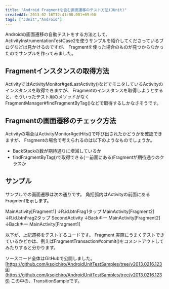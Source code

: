 ```yaml
---
title: "Android Fragmentを含む画面遷移のテスト方法(JUnit)"
createdAt: 2013-02-16T12:41:00.001+09:00
tags: ["JUnit","Android"]
---
```

Androidの画面遷移の自動テストをする方法として、ActivityInstrumentationTestCase2を使うサンプルを紹介してくださっているブログなどは見かけるのですが、 Fragmentを使った場合のものが見つからなかったのでサンプルを作ってみました。
<!--more-->
## Fragmentインスタンスの取得方法

ActivityではActivityMonitor#getLastActivity()などでモニタしているActivityのインスタンスを取得できますが、 Fragmentのインスタンスを取得しようとすると、そういったテスト用のメソッドがなく FragmentManager#findFragmentByTag()などで取得するしかなさそうです。

## Fragmentの画面遷移のチェック方法

Activityの場合はActivityMonitor#getHits()で呼び出されたかどうかを確認できますが、 Fragmentの場合で考えられるのは以下のようなものでしょうか。

- BackStackの数が期待通りに増減しているか
- findFragmentByTag()で取得できる(＝前面にある)Fragmentが期待通りのクラスか

## サンプル

サンプルでの画面遷移は次の通りです。 角括弧内はActivityの前面にあるFragmentを示します。

MainActivity[Fragment1]
↓R.id.btnFrag1タップ
MainActivity[Fragment2]
↓R.id.btnFrag2タップ
SecondActivity
↓Backキー
MainActivity[Fragment2]
↓Backキー
MainActivity[Fragment1]

以下が、上記遷移をテストするコードです。
Fragment
実際にうまくテストできているかどかは、例えばFragmentTransaction#commit()をコメントアウトしてみたりすると分かります。

ソースコード全体はGitHubで公開しました。
[https://github.com/ksoichiro/AndroidUnitTestSamples/tree/v2013.0216.1236](https://github.com/ksoichiro/AndroidUnitTestSamples/tree/v2013.0216.1236)
この中の、TransitionSampleです。
